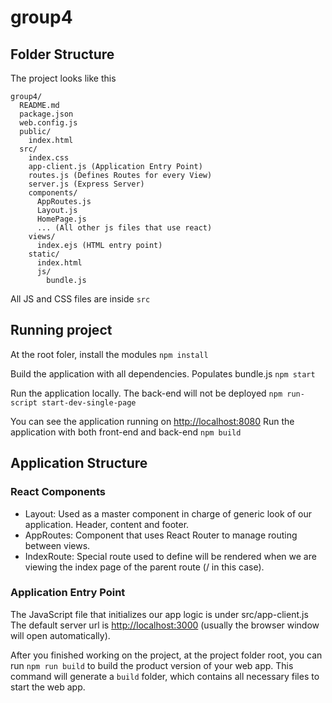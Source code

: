 # group4

## Folder Structure

The project looks like this
```
group4/
  README.md
  package.json
  web.config.js
  public/
    index.html
  src/
    index.css
    app-client.js (Application Entry Point)
    routes.js (Defines Routes for every View)
    server.js (Express Server)
    components/
      AppRoutes.js
      Layout.js
      HomePage.js
      ... (All other js files that use react)
    views/
      index.ejs (HTML entry point)
    static/
      index.html
      js/
        bundle.js
```

All JS and CSS files are inside `src`

## Running project

At the root foler, install the modules
`npm install`

Build the application with all dependencies. Populates bundle.js
`npm start`

Run the application locally. The back-end will not be deployed
`npm run-script start-dev-single-page`

You can see the application running on
[http://localhost:8080](http://localhost:8080)
Run the application with both front-end and back-end
`npm build`

## Application Structure

### React Components
  - Layout: Used as a master component in charge of generic look of our application. Header, content and footer.
  - AppRoutes: Component that uses React Router to manage routing between views.
  - IndexRoute: Special route used to define will be rendered when we are viewing the index page of the parent route (/ in this case).
### Application Entry Point
The JavaScript file that initializes our app logic is under src/app-client.js
The default server url is [http://localhost:3000](http://localhost:3000) (usually the browser window will open automatically).

After you finished working on the project, at the project folder root, you can run `npm run build` to build the product version of your web app. This command will generate a `build` folder, which contains all necessary files to start the web app.
